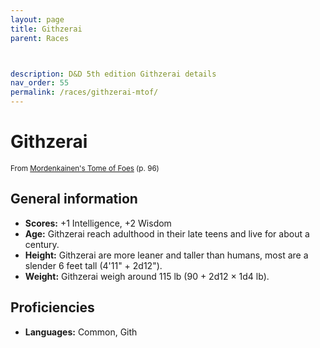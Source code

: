```yaml
---
layout: page
title: Githzerai
parent: Races



description: D&D 5th edition Githzerai details
nav_order: 55
permalink: /races/githzerai-mtof/
---
```


# Githzerai

<small>From <a target="_blank" href="https://dnd.wizards.com/products/tabletop-games/rpg-products/mordenkainens-tome-foes">Mordenkainen's Tome of Foes</a> (p. 96)</small>

## General information

- **Scores:** +1 Intelligence, +2 Wisdom
- **Age:** Githzerai reach adulthood in their late teens and live for about a century.
- **Height:** Githzerai are more leaner and taller than humans, most are a slender 6 feet tall (4'11" + 2d12").
- **Weight:** Githzerai weigh around 115 lb (90 + 2d12 × 1d4 lb).

## Proficiencies

- **Languages:** Common, Gith